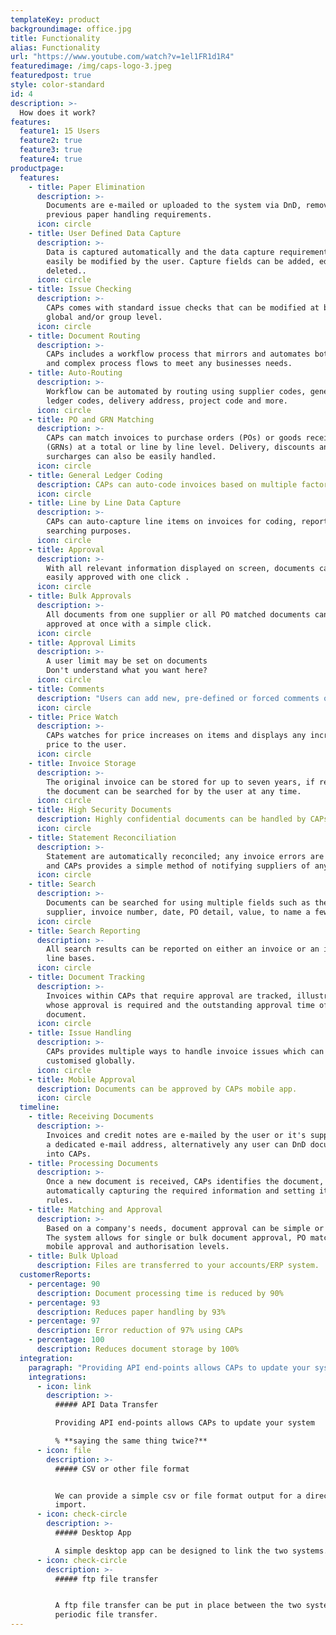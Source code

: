 ```yaml
---
templateKey: product
backgroundimage: office.jpg
title: Functionality
alias: Functionality
url: "https://www.youtube.com/watch?v=1el1FR1d1R4"
featuredimage: /img/caps-logo-3.jpeg
featuredpost: true
style: color-standard
id: 4
description: >-
  How does it work?
features:
  feature1: 15 Users
  feature2: true
  feature3: true
  feature4: true
productpage:
  features:
    - title: Paper Elimination
      description: >-
        Documents are e-mailed or uploaded to the system via DnD, removing all
        previous paper handling requirements.
      icon: circle
    - title: User Defined Data Capture
      description: >-
        Data is captured automatically and the data capture requirements can
        easily be modified by the user. Capture fields can be added, edited and
        deleted..
      icon: circle
    - title: Issue Checking
      description: >-
        CAPs comes with standard issue checks that can be modified at both a
        global and/or group level.
      icon: circle
    - title: Document Routing
      description: >-
        CAPs includes a workflow process that mirrors and automates both simple
        and complex process flows to meet any businesses needs.
    - title: Auto-Routing
      description: >-
        Workflow can be automated by routing using supplier codes, general
        ledger codes, delivery address, project code and more.
      icon: circle
    - title: PO and GRN Matching
      description: >-
        CAPs can match invoices to purchase orders (POs) or goods received notes
        (GRNs) at a total or line by line level. Delivery, discounts and various
        surcharges can also be easily handled.
      icon: circle
    - title: General Ledger Coding
      description: CAPs can auto-code invoices based on multiple factors.
      icon: circle
    - title: Line by Line Data Capture
      description: >-
        CAPs can auto-capture line items on invoices for coding, reporting and
        searching purposes.
      icon: circle
    - title: Approval
      description: >-
        With all relevant information displayed on screen, documents can be
        easily approved with one click .
      icon: circle
    - title: Bulk Approvals
      description: >-
        All documents from one supplier or all PO matched documents can be
        approved at once with a simple click.
      icon: circle
    - title: Approval Limits
      description: >-
        A user limit may be set on documents 
        Don't understand what you want here?
      icon: circle
    - title: Comments
      description: "Users can add new, pre-defined or forced comments on documents."
      icon: circle
    - title: Price Watch
      description: >-
        CAPs watches for price increases on items and displays any increase in
        price to the user.
      icon: circle
    - title: Invoice Storage
      description: >-
        The original invoice can be stored for up to seven years, if required;
        the document can be searched for by the user at any time.
      icon: circle
    - title: High Security Documents
      description: Highly confidential documents can be handled by CAPs.
      icon: circle
    - title: Statement Reconciliation
      description: >-
        Statement are automatically reconciled; any invoice errors are detected
        and CAPs provides a simple method of notifying suppliers of any issues.
      icon: circle
    - title: Search
      description: >-
        Documents can be searched for using multiple fields such as the
        supplier, invoice number, date, PO detail, value, to name a few.
      icon: circle
    - title: Search Reporting
      description: >-
        All search results can be reported on either an invoice or an invoice
        line bases.
      icon: circle
    - title: Document Tracking
      description: >-
        Invoices within CAPs that require approval are tracked, illustrating
        whose approval is required and the outstanding approval time of the
        document.
      icon: circle
    - title: Issue Handling
      description: >-
        CAPs provides multiple ways to handle invoice issues which can be
        customised globally.
      icon: circle
    - title: Mobile Approval
      description: Documents can be approved by CAPs mobile app.
      icon: circle
  timeline:
    - title: Receiving Documents
      description: >-
        Invoices and credit notes are e-mailed by the user or it's suppliers to
        a dedicated e-mail address, alternatively any user can DnD documents
        into CAPs.
    - title: Processing Documents
      description: >-
        Once a new document is received, CAPs identifies the document,
        automatically capturing the required information and setting it's coding
        rules.
    - title: Matching and Approval
      description: >-
        Based on a company's needs, document approval can be simple or complex.
        The system allows for single or bulk document approval, PO matching,
        mobile approval and authorisation levels.
    - title: Bulk Upload
      description: Files are transferred to your accounts/ERP system.
  customerReports:
    - percentage: 90
      description: Document processing time is reduced by 90%
    - percentage: 93
      description: Reduces paper handling by 93%
    - percentage: 97
      description: Error reduction of 97% using CAPs
    - percentage: 100
      description: Reduces document storage by 100%
  integration:
    paragraph: "Providing API end-points allows CAPs to update your system:"
    integrations:
      - icon: link
        description: >-
          ##### API Data Transfer

          Providing API end-points allows CAPs to update your system

          % **saying the same thing twice?**
      - icon: file
        description: >-
          ##### CSV or other file format 


          We can provide a simple csv or file format output for a direct file
          import.
      - icon: check-circle
        description: >-
          ##### Desktop App

          A simple desktop app can be designed to link the two systems.
      - icon: check-circle
        description: >-
          ##### ftp file transfer


          A ftp file transfer can be put in place between the two systems for
          periodic file transfer.
---
```


